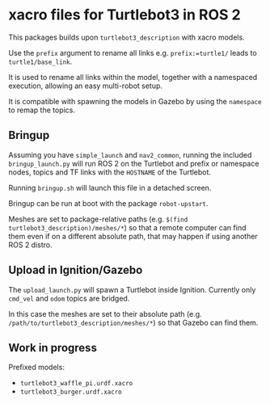 # xacro files for Turtlebot3 in ROS 2

This packages builds upon `turtlebot3_description` with xacro models.

Use the `prefix` argument to rename all links e.g. `prefix:=turtle1/` leads to `turtle1/base_link`.

It is used to rename all links within the model, together with a namespaced execution, allowing an easy multi-robot setup.

It is compatible with spawning the models in Gazebo by using the `namespace` to remap the topics.

## Bringup

Assuming you have `simple_launch` and `nav2_common`, running the included `bringup_launch.py` will run ROS 2 on the Turtlebot and prefix or namespace nodes, topics and TF links with the `HOSTNAME` of the Turtlebot.

Running `bringup.sh` will launch this file in a detached screen.

Bringup can be run at boot with the package `robot-upstart`.

Meshes are set to package-relative paths (e.g. `$(find turtlebot3_description)/meshes/*`) so that a remote computer can find them  even if on a different absolute path, that may happen if using another ROS 2 distro.

## Upload in Ignition/Gazebo

The `upload_launch.py` will spawn a Turtlebot inside Ignition. Currently only `cmd_vel` and `odom` topics are bridged.

In this case the meshes are set to their absolute path (e.g. `/path/to/turtlebot3_description/meshes/*`) so that Gazebo can find them.

## Work in progress

Prefixed models:

 - `turtlebot3_waffle_pi.urdf.xacro`
 - `turtlebot3_burger.urdf.xacro`
